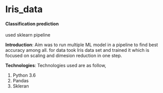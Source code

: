 # Iris_data
#### Classification prediction
used sklearn pipeline

**Introduction**: Aim was to run multiple ML model in a pipeline to find best accuracy among all. for data took Iris data set and trained it which is focused on scaling and dimesion reduction in one step. 

**Technologies**: Technologies used are as follow,
1. Python 3.6
2. Pandas
3. Skleran
